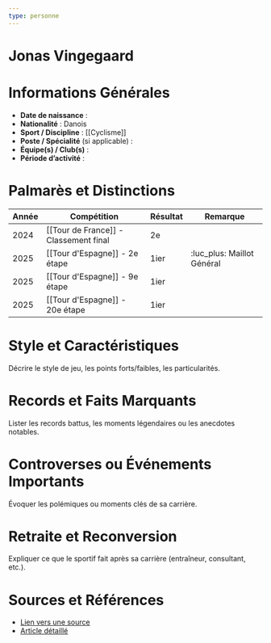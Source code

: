 ```yaml
---
type: personne
---
```


# Jonas Vingegaard

# Informations Générales
- **Date de naissance** :  
- **Nationalité** :  Danois
- **Sport / Discipline** :  [[Cyclisme]]
- **Poste / Spécialité** (si applicable) :  
- **Équipe(s) / Club(s)** :  
- **Période d’activité** :  

# Palmarès et Distinctions
| Année | Compétition                           | Résultat | Remarque                   |
| ----- | ------------------------------------- | -------- | -------------------------- |
| 2024  | [[Tour de France]] - Classement final | 2e       |                            |
| 2025  | [[Tour d'Espagne]] - 2e étape         | 1ier     | :luc_plus: Maillot Général |
| 2025  | [[Tour d'Espagne]] - 9e étape         | 1ier     |                            |
| 2025  | [[Tour d'Espagne]] - 20e étape        | 1ier     |                            |

# Style et Caractéristiques
Décrire le style de jeu, les points forts/faibles, les particularités.

# Records et Faits Marquants
Lister les records battus, les moments légendaires ou les anecdotes notables.

# Controverses ou Événements Importants
Évoquer les polémiques ou moments clés de sa carrière.

# Retraite et Reconversion
Expliquer ce que le sportif fait après sa carrière (entraîneur, consultant, etc.).

# Sources et Références
- [Lien vers une source](#)
- [Article détaillé](#)
